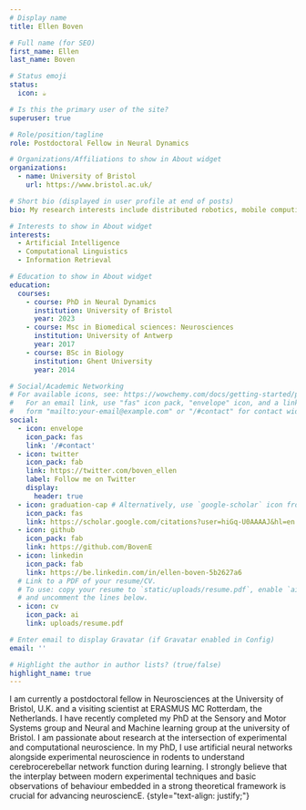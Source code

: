 ```yaml
---
# Display name
title: Ellen Boven 

# Full name (for SEO)
first_name: Ellen 
last_name: Boven

# Status emoji
status:
  icon: ☕️

# Is this the primary user of the site?
superuser: true

# Role/position/tagline
role: Postdoctoral Fellow in Neural Dynamics

# Organizations/Affiliations to show in About widget
organizations:
  - name: University of Bristol
    url: https://www.bristol.ac.uk/

# Short bio (displayed in user profile at end of posts)
bio: My research interests include distributed robotics, mobile computing and programmable matter.

# Interests to show in About widget
interests:
  - Artificial Intelligence
  - Computational Linguistics
  - Information Retrieval

# Education to show in About widget
education:
  courses:
    - course: PhD in Neural Dynamics
      institution: University of Bristol
      year: 2023
    - course: Msc in Biomedical sciences: Neurosciences
      institution: University of Antwerp
      year: 2017
    - course: BSc in Biology
      institution: Ghent University
      year: 2014

# Social/Academic Networking
# For available icons, see: https://wowchemy.com/docs/getting-started/page-builder/#icons
#   For an email link, use "fas" icon pack, "envelope" icon, and a link in the
#   form "mailto:your-email@example.com" or "/#contact" for contact widget.
social:
  - icon: envelope
    icon_pack: fas
    link: '/#contact'
  - icon: twitter
    icon_pack: fab
    link: https://twitter.com/boven_ellen
    label: Follow me on Twitter
    display:
      header: true
  - icon: graduation-cap # Alternatively, use `google-scholar` icon from `ai` icon pack
    icon_pack: fas
    link: https://scholar.google.com/citations?user=hiGq-U0AAAAJ&hl=en
  - icon: github
    icon_pack: fab
    link: https://github.com/BovenE
  - icon: linkedin
    icon_pack: fab
    link: https://be.linkedin.com/in/ellen-boven-5b2627a6
  # Link to a PDF of your resume/CV.
  # To use: copy your resume to `static/uploads/resume.pdf`, enable `ai` icons in `params.yaml`,
  # and uncomment the lines below.
  - icon: cv
    icon_pack: ai
    link: uploads/resume.pdf

# Enter email to display Gravatar (if Gravatar enabled in Config)
email: ''

# Highlight the author in author lists? (true/false)
highlight_name: true
---
```


I am currently a postdoctoral fellow in Neurosciences at the University of Bristol, U.K. and a visiting scientist at ERASMUS MC Rotterdam, the Netherlands. I have recently completed my PhD at the Sensory and Motor Systems group and Neural and Machine learning group at the university of Bristol. I am passionate about research at the intersection of experimental and computational neuroscience. In my PhD, I use artificial neural networks alongside experimental neuroscience in rodents to understand cerebrocerebellar network function during learning. I strongly believe that the interplay between modern experimental techniques and basic observations of behaviour embedded in a strong theoretical framework is crucial for advancing neurosciencE.
{style="text-align: justify;"}
